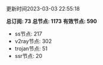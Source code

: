 更新时间2023-03-03 22:55:18

**总订阅: 73**
**总节点: 1173**
**有效节点: 590**
- ss节点: 217
- v2ray节点: 302
- trojan节点: 51
- ssr节点: 20
